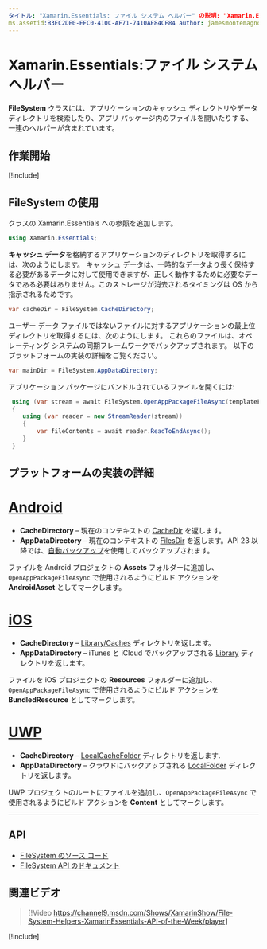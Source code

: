 ```yaml
---
タイトル: "Xamarin.Essentials: ファイル システム ヘルパー" の説明: "Xamarin.Essentials の FileSystem クラスには、アプリケーションのキャッシュ ディレクトリやデータ ディレクトリを検索したり、アプリ パッケージ内のファイルを開いたりする、一連のヘルパーが含まれています。"
ms.assetid:B3EC2DE0-EFC0-410C-AF71-7410AE84CF84 author: jamesmontemagno ms.custom: video ms.author: jamont ms.date:11/04/2018 no-loc: [Xamarin.Forms, Xamarin.Essentials]
---
```


# <a name="xamarinessentials-file-system-helpers"></a>Xamarin.Essentials:ファイル システム ヘルパー

**FileSystem** クラスには、アプリケーションのキャッシュ ディレクトリやデータ ディレクトリを検索したり、アプリ パッケージ内のファイルを開いたりする、一連のヘルパーが含まれています。

## <a name="get-started"></a>作業開始

[!include[](~/essentials/includes/get-started.md)]

## <a name="using-file-system-helpers"></a>FileSystem の使用

クラスの Xamarin.Essentials への参照を追加します。

```csharp
using Xamarin.Essentials;
```

**キャッシュ データ**を格納するアプリケーションのディレクトリを取得するには、次のようにします。 キャッシュ データは、一時的なデータより長く保持する必要があるデータに対して使用できますが、正しく動作するために必要なデータである必要はありません。このストレージが消去されるタイミングは OS から指示されるためです。

```csharp
var cacheDir = FileSystem.CacheDirectory;
```

ユーザー データ ファイルではないファイルに対するアプリケーションの最上位ディレクトリを取得するには、次のようにします。 これらのファイルは、オペレーティング システムの同期フレームワークでバックアップされます。 以下のプラットフォームの実装の詳細をご覧ください。

```csharp
var mainDir = FileSystem.AppDataDirectory;
```

アプリケーション パッケージにバンドルされているファイルを開くには:

```csharp
 using (var stream = await FileSystem.OpenAppPackageFileAsync(templateFileName))
 {
    using (var reader = new StreamReader(stream))
    {
        var fileContents = await reader.ReadToEndAsync();
    }
 }
```

## <a name="platform-implementation-specifics"></a>プラットフォームの実装の詳細

# <a name="android"></a>[Android](#tab/android)

- **CacheDirectory** – 現在のコンテキストの [CacheDir](https://developer.android.com/reference/android/content/Context.html#getCacheDir) を返します。
- **AppDataDirectory** – 現在のコンテキストの [FilesDir](https://developer.android.com/reference/android/content/Context.html#getFilesDir) を返します。API 23 以降では、[自動バックアップ](https://developer.android.com/guide/topics/data/autobackup.html)を使用してバックアップされます。

ファイルを Android プロジェクトの **Assets** フォルダーに追加し、`OpenAppPackageFileAsync` で使用されるようにビルド アクションを **AndroidAsset** としてマークします。

# <a name="ios"></a>[iOS](#tab/ios)

- **CacheDirectory** – [Library/Caches](https://developer.apple.com/library/content/documentation/FileManagement/Conceptual/FileSystemProgrammingGuide/FileSystemOverview/FileSystemOverview.html) ディレクトリを返します。
- **AppDataDirectory** – iTunes と iCloud でバックアップされる [Library](https://developer.apple.com/library/content/documentation/FileManagement/Conceptual/FileSystemProgrammingGuide/FileSystemOverview/FileSystemOverview.html) ディレクトリを返します。

ファイルを iOS プロジェクトの **Resources** フォルダーに追加し、`OpenAppPackageFileAsync` で使用されるようにビルド アクションを **BundledResource** としてマークします。

# <a name="uwp"></a>[UWP](#tab/uwp)

- **CacheDirectory** – [LocalCacheFolder](https://docs.microsoft.com/uwp/api/windows.storage.applicationdata.localcachefolder#Windows_Storage_ApplicationData_LocalCacheFolder) ディレクトリを返します.
- **AppDataDirectory** – クラウドにバックアップされる [LocalFolder](https://docs.microsoft.com/uwp/api/windows.storage.applicationdata.localfolder#Windows_Storage_ApplicationData_LocalFolder) ディレクトリを返します。

UWP プロジェクトのルートにファイルを追加し、`OpenAppPackageFileAsync` で使用されるようにビルド アクションを **Content** としてマークします。

--------------

## <a name="api"></a>API

- [FileSystem のソース コード](https://github.com/xamarin/Essentials/tree/master/Xamarin.Essentials/FileSystem)
- [FileSystem API のドキュメント](xref:Xamarin.Essentials.FileSystem)

## <a name="related-video"></a>関連ビデオ

> [!Video https://channel9.msdn.com/Shows/XamarinShow/File-System-Helpers-XamarinEssentials-API-of-the-Week/player]

[!include[](~/essentials/includes/xamarin-show-essentials.md)]
